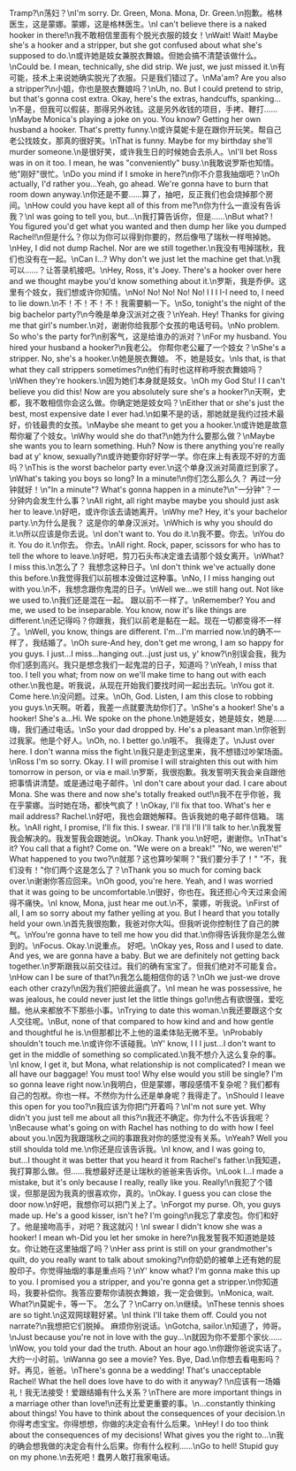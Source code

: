 Tramp?\n荡妇？\nI'm sorry. Dr. Green, Mona. Mona, Dr. Green.\n抱歉。格林医生，这是蒙娜。蒙娜，这是格林医生。\nI can't believe there is a naked hooker in there!\n我不敢相信里面有个脱光衣服的妓女！\nWait! Wait! Maybe she's a hooker and a stripper, but she got confused about what she's supposed to do.\n或许她是妓女兼脱衣舞娘。但她会搞不清楚该做什么。\nCould be. I mean, technically, she did strip. We just, we just missed it.\n有可能，技术上来说她确实脱光了衣服。只是我们错过了。\nMa'am? Are you also a stripper?\n小姐，你也是脱衣舞娘吗？\nUh, no. But I could pretend to strip, but that's gonna cost extra. Okay, here's the extras, handcuffs, spanking…\n不是，但我可以假装，那得另外收钱。这是另外收钱的项目，手拷、鞭打……\nMaybe Monica's playing a joke on you. You know? Getting her own husband a hooker. That's pretty funny.\n或许莫妮卡是在跟你开玩笑。帮自己老公找妓女，那真的很好笑。\nThat is funny. Maybe for my birthday she'll murder someone.\n是很好笑，或许我生日的时候她会去杀人。\nI'll bet Ross was in on it too. I mean, he was "conveniently" busy.\n我敢说罗斯也知情。他"刚好"很忙。\nDo you mind if I smoke in here?\n你不介意我抽烟吧？\nOh actually, I'd rather you…Yeah, go ahead. We're gonna have to burn that room down anyway.\n你还是不要……算了，抽吧，反正我们也会烧掉那个房间。\nHow could you have kept all of this from me?\n你为什么一直没有告诉我？\nI was going to tell you, but...\n我打算告诉你，但是……\nBut what? ! You figured you'd get what you wanted and then dump her like you dumped Rachel!\n但是什么？你以为你可以得到你要的，然后像甩了瑞秋一样甩掉她。\nHey, I did not dump Rachel. Nor are we still together.\n我没有甩掉瑞秋，我们也没有在一起。\nCan I...? Why don't we just let the machine get that.\n我可以……？让答录机接吧。\nHey, Ross, it's Joey. There's a hooker over here and we thought maybe you'd know something about it.\n罗斯，我是乔伊。这里有个妓女，我们想或许你知情。\nNo! No! No! No! No! I I I I-I need to, I need to lie down.\n不！不！不！不！我需要躺一下。\nSo, tonight's the night of the big bachelor party?\n今晚是单身汉派对之夜？\nYeah. Hey! Thanks for giving me that girl's number.\n对，谢谢你给我那个女孩的电话号码。\nNo problem. So who's the party for?\n别客气，这是给谁办的派对？\nFor my husband. You hired your husband a hooker?\n我老公。 你帮你老公雇了一个妓女？\nShe's a stripper. No, she's a hooker.\n她是脱衣舞娘。 不，她是妓女。\nIs that, is that what they call strippers sometimes?\n他们有时也这样称呼脱衣舞娘吗？\nWhen they're hookers.\n因为她们本身就是妓女。\nOh my God Stu! I I can't believe you did this! Now are you absolutely sure she's a hooker?\n天啊，史都，我不敢相信你会这么做。你确定她是妓女吗？\nEither that or she's just the best, most expensive date I ever had.\n如果不是的话，那她就是我约过技术最好，价钱最贵的女孩。\nMaybe she meant to get you a hooker.\n或许她是故意帮你雇了个妓女。\nWhy would she do that?\n她为什么要那么做？\nMaybe she wants you to learn something. Huh? Now is there anything you're really bad at y' know, sexually?\n或许她要你好好学一学。你在床上有表现不好的方面吗？\nThis is the worst bachelor party ever.\n这个单身汉派对简直烂到家了。\nWhat's taking you boys so long? In a minute!\n你们怎么那么久？ 再过一分钟就好！\n"In a minute"? What's gonna happen in a minute?\n"一分钟"？一分钟内会发生什么事？\nAll right, all right maybe maybe you should just ask her to leave.\n好吧，或许你该去请她离开。\nWhy me? Hey, it's your bachelor party.\n为什么是我？ 这是你的单身汉派对。\nWhich is why you should do it.\n所以应该是你去说。\nI don't want to. You do it.\n我不要。你去。\nYou do it. You do it.\n你去。 你去。\nAll right. Rock, paper, scissors for who has to tell the whore to leave.\n好吧，剪刀石头布决定谁去请那个妓女离开。\nWhat? I miss this.\n怎么了？ 我想念这种日子。\nI don't think we've actually done this before.\n我觉得我们以前根本没做过这种事。\nNo, I I miss hanging out with you.\n不，我想念跟你鬼混的日子。\nWell we…we still hang out. Not like we used to.\n我们还是混在一起。 跟以前不一样了。\nRemember? You and me, we used to be inseparable. You know, now it's like things are different.\n还记得吗？你跟我，我们以前老是黏在一起。现在一切都变得不一样了。\nWell, you know, things are different. I'm…I'm married now.\n的确不一样了，我结婚了。\nOh sure-And hey, don't get me wrong, I am so happy for you guys. I just…I miss…hanging out…just just us, y' know?\n别误会我，我为你们感到高兴。我只是想念我们一起鬼混的日子，知道吗？\nYeah, I miss that too. I tell you what; from now on we'll make time to hang out with each other.\n我也是。听我说，从现在开始我们要找时间一起出去玩。\nYou got it. Come here.\n没问题。过来。\nOh, God. Listen, I am this close to robbing you guys.\n天啊。听着，我差一点就要洗劫你们了。\nShe's a hooker! She's a hooker! She's a...Hi. We spoke on the phone.\n她是妓女，她是妓女，她是……嗨，我们通过电话。\nSo your dad dropped by. He's a pleasant man.\n你爸到过我家。他是个好人。\nOh, no. I better go.\n哦不。 我得走了。\nJust over here. I don't wanna miss the fight.\n我只是走到这里来，我不想错过吵架场面。\nRoss I'm so sorry. Okay. I I will promise I will straighten this out with him tomorrow in person, or via e mail.\n罗斯，我很抱歉。我发誓明天我会亲自跟他把事情讲清楚。或是通过电子邮件。\nI don't care about your dad. I care about Mona. She was there and now she's totally freaked out!\n我不在乎你爸，我在乎蒙娜。当时她在场，都快气疯了！\nOkay, I'll fix that too. What's her e mail address? Rachel.\n好吧，我也会跟她解释。告诉我她的电子邮件信箱。 瑞秋。\nAll right, I promise, I'll fix this. I swear. I'll I'll I'll I'll talk to her.\n我发誓我会解决的。我发誓我会跟她说。\nOkay. Thank you.\n好吧，谢谢你。\nThat's it? You call that a fight? Come on. "We were on a break!" "No, we weren't!" What happened to you two?\n就那？这也算吵架啊？"我们要分手了！" "不，我们没有！"你们两个这是怎么了？\nThank you so much for coming back over.\n谢谢你答应回来。\nOh good, you're here. Yeah, and I was worried that it was going to be uncomfortable.\n很好，你也在。我还担心今天过来会闹得不痛快。\nI know, Mona, just hear me out.\n不，蒙娜，听我说。\nFirst of all, I am so sorry about my father yelling at you. But I heard that you totally held your own.\n首先我很抱歉，我爸对你大叫。但我听说你控制住了自己的脾气。\nYou're gonna have to tell me how you did that.\n你得告诉我你是怎么做到的。\nFocus. Okay.\n说重点。 好吧。\nOkay yes, Ross and I used to date. And yes, we are gonna have a baby. But we are definitely not getting back together.\n罗斯跟我以前交往过。我们的确有宝宝了。但我们绝对不可能复合。\nHow can I be sure of that?\n我怎么能相信你的话？\nOh we just-we drove each other crazy!\n因为我们把彼此逼疯了。\nI mean he was possessive, he was jealous, he could never just let the little things go!\n他占有欲很强，爱吃醋。他从来都放不下那些小事。\nTrying to date this woman.\n我还要跟这个女人交往呢。\nBut, none of that compared to how kind and and how gentle and thoughtful he is.\n但那都比不上他的温柔体贴无微不至。\nProbably shouldn't touch me.\n或许你不该碰我。\nY' know, I I I just…I don't want to get in the middle of something so complicated.\n我不想介入这么复杂的事。\nI know, I get it, but Mona, what relationship is not complicated? I mean we all have our baggage! You must too! Why else would you still be single? I'm so gonna leave right now.\n我明白，但是蒙娜，哪段感情不复杂呢？我们都有自己的包袱。你也一样。不然你为什么还是单身呢？我得走了。\nShould I leave this open for you too?\n我应该为你把门开着吗？\nI'm not sure yet. Why didn't you just tell me about all this?\n我还不确定。你为什么不告诉我呢？\nBecause what's going on with Rachel has nothing to do with how I feel about you.\n因为我跟瑞秋之间的事跟我对你的感觉没有关系。\nYeah? Well you still shoulda told me.\n你还是应该告诉我。\nI know, and I was going to, but...I thought it was better that you heard it from Rachel's father.\n我知道，我打算那么做。但……我想最好还是让瑞秋的爸爸来告诉你。\nLook I…I made a mistake, but it's only because I really, really like you. Really!\n我犯了个错误，但那是因为我真的很喜欢你，真的。\nOkay. I guess you can close the door now.\n好吧，我想你可以把门关上了。\nForgot my purse. Oh, you guys made up. He's a good kisser, isn't he? I'm going!\n我忘了拿皮包。你们和好了。他是接吻高手，对吧？我这就闪！\nI swear I didn't know she was a hooker! I mean wh-Did you let her smoke in here?\n我发誓我不知道她是妓女。你让她在这里抽烟了吗？\nHer ass print is still on your grandmother's quilt, do you really want to talk about smoking?\n你奶奶的被单上还有她的屁股印子。你觉得抽烟的事是重点吗？\nY' know what? I'm gonna make this up to you. I promised you a stripper, and you're gonna get a stripper.\n你知道吗，我要补偿你。我答应要帮你请脱衣舞娘，我一定会做到。\nMonica, wait. What?\n莫妮卡，等一下。 怎么了？\nCarry on.\n继续。\nThese tennis shoes are so tight.\n这双网球鞋好紧。\nI think I'll take them off. Could you not narrate?\n我想把它们脱掉。 麻烦你别说话。\nGotcha, sailor.\n知道了，帅哥。\nJust because you're not in love with the guy...\n就因为你不爱那个家伙……\nWow, you told your dad the truth. About an hour ago.\n你跟你爸说实话了。 大约一小时前。\nWanna go see a movie? Yes. Bye, Dad.\n你想去看电影吗？ 好。再见，爸爸。\nThere's gonna be a wedding! That's unacceptable Rachel! What the hell does love have to do with it anyway? !\n应该有一场婚礼！我无法接受！爱跟结婚有什么关系？\nThere are more important things in a marriage other than love!\n还有比爱更重要的事。\n…constantly thinking about things! You have to think about the consequences of your decision.\n你得考虑宝宝。你得想想，你做的决定会有什么后果。\nHey! I do too think about the consequences of my decisions! What gives you the right to…\n我的确会想我做的决定会有什么后果。你有什么权利……\nGo to hell! Stupid guy on my phone.\n去死吧！蠢男人敢打我家电话。
        